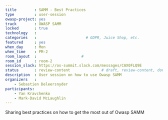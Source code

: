 ```yaml
---
title        : SAMM - Best Practices
type         : user-session
owasp-project: yes
track        : OWASP SAMM
locked       : true
technology   :
categories   :                      # GDPR, Juice Shop, etc.
featured     : yes
when_day     : Mon
when_time    : PM-2
room_layout  :                    #
room_id      : room-2
session_slack: https://os-summit.slack.com/messages/CAX0FLQ9E
status       : review-content              # draft, review-content, done
description  : User session on how to use Owasp SAMM
organizers   :
    - Sebastien Deleersnyder
participants:
    - Yan Kravchenko
    - Mark-David McLaughlin
---
```


Sharing best practices on how to get the most out of Owasp SAMM
